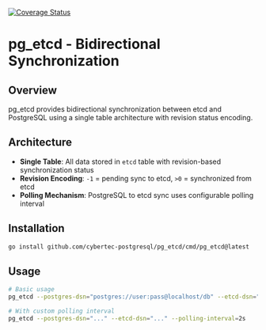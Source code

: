 [![Coverage Status](https://coveralls.io/repos/github/cybertec-postgresql/etcd_fdw/badge.svg)](https://coveralls.io/github/cybertec-postgresql/etcd_fdw)

# pg_etcd - Bidirectional Synchronization

## Overview

pg_etcd provides bidirectional synchronization between etcd and PostgreSQL using a single table architecture with revision status encoding.

## Architecture

- **Single Table**: All data stored in `etcd` table with revision-based synchronization status
- **Revision Encoding**: `-1` = pending sync to etcd, `>0` = synchronized from etcd  
- **Polling Mechanism**: PostgreSQL to etcd sync uses configurable polling interval

## Installation

```bash
go install github.com/cybertec-postgresql/pg_etcd/cmd/pg_etcd@latest
```

## Usage

```bash
# Basic usage
pg_etcd --postgres-dsn="postgres://user:pass@localhost/db" --etcd-dsn="etcd://localhost:2379/prefix"

# With custom polling interval
pg_etcd --postgres-dsn="..." --etcd-dsn="..." --polling-interval=2s
```
